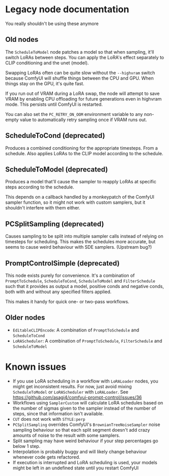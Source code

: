 # Legacy node documentation

You really shouldn't be using these anymore

## Old nodes
The `ScheduleToModel` node patches a model so that when sampling, it'll switch LoRAs between steps. You can apply the LoRA's effect separately to CLIP conditioning and the unet (model).

Swapping LoRAs often can be quite slow without the `--highvram` switch because ComfyUI will shuffle things between the CPU and GPU. When things stay on the GPU, it's quite fast.

If you run out of VRAM during a LoRA swap, the node will attempt to save VRAM by enabling CPU offloading for future generations even in highvram mode. This persists until ComfyUI is restarted.

You can also set the `PC_RETRY_ON_OOM` environment variable to any non-empty value to automatically retry sampling once if VRAM runs out.

## ScheduleToCond (deprecated)
Produces a combined conditioning for the appropriate timesteps. From a schedule. Also applies LoRAs to the CLIP model according to the schedule.

## ScheduleToModel (deprecated)
Produces a model that'll cause the sampler to reapply LoRAs at specific steps according to the schedule.

This depends on a callback handled by a monkeypatch of the ComfyUI sampler function, so it might not work with custom samplers, but it shouldn't interfere with them either.

## PCSplitSampling (deprecated)
Causes sampling to be split into multiple sampler calls instead of relying on timesteps for scheduling. This makes the schedules more accurate, but seems to cause weird behaviour with SDE samplers. (Upstream bug?)


## PromptControlSimple (deprecated)
This node exists purely for convenience. It's a combination of `PromptToSchedule`, `ScheduleToCond`, `ScheduleToModel` and `FilterSchedule` such that it provides as output a model, positive conds and negative conds, both with and without any specified filters applied.

This makes it handy for quick one- or two-pass workflows.

## Older nodes

- `EditableCLIPEncode`: A combination of `PromptToSchedule` and `ScheduleToCond`
- `LoRAScheduler`: A combination of `PromptToSchedule`, `FilterSchedule` and `ScheduleToModel`

# Known issues

- If you use LoRA scheduling in a workflow with `LoRALoader` nodes, you might get inconsistent results. For now, just avoid mixing `ScheduleToModel` or `LoRAScheduler` with `LoRALoader`. See https://github.com/asagi4/comfyui-prompt-control/issues/36
- Workflows using `SamplerCustom` will calculate LoRA schedules based on the number of sigmas given to the sampler instead of the number of steps, since that information isn't available.
- `CUT` does not work with `STYLE:perp`
- `PCSplitSampling` overrides ComfyUI's `BrownianTreeNoiseSampler` noise sampling behaviour so that each split segment doesn't add crazy amounts of noise to the result with some samplers.
- Split sampling may have weird behaviour if your step percentages go below 1 step.
- Interpolation is probably buggy and will likely change behaviour whenever code gets refactored.
- If execution is interrupted and LoRA scheduling is used, your models might be left in an undefined state until you restart ComfyUI
